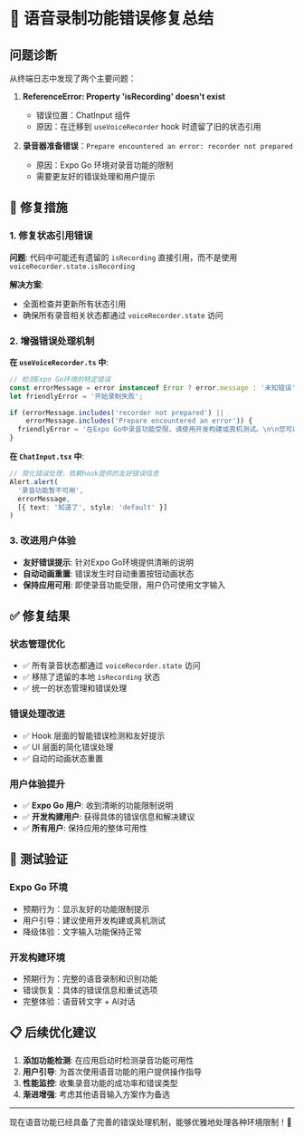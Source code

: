 # 🐛 语音录制功能错误修复总结

## 问题诊断

从终端日志中发现了两个主要问题：

1. **ReferenceError: Property 'isRecording' doesn't exist**
   - 错误位置：ChatInput 组件
   - 原因：在迁移到 `useVoiceRecorder` hook 时遗留了旧的状态引用

2. **录音器准备错误**：`Prepare encountered an error: recorder not prepared`
   - 原因：Expo Go 环境对录音功能的限制
   - 需要更友好的错误处理和用户提示

## 🔧 修复措施

### 1. 修复状态引用错误

**问题**: 代码中可能还有遗留的 `isRecording` 直接引用，而不是使用 `voiceRecorder.state.isRecording`

**解决方案**: 
- 全面检查并更新所有状态引用
- 确保所有录音相关状态都通过 `voiceRecorder.state` 访问

### 2. 增强错误处理机制

**在 `useVoiceRecorder.ts` 中**:
```typescript
// 检测Expo Go环境的特定错误
const errorMessage = error instanceof Error ? error.message : '未知错误';
let friendlyError = '开始录制失败';

if (errorMessage.includes('recorder not prepared') || 
    errorMessage.includes('Prepare encountered an error')) {
  friendlyError = '在Expo Go中录音功能受限，请使用开发构建或真机测试。\n\n您可以继续使用文字输入与Dolphin对话。';
}
```

**在 `ChatInput.tsx` 中**:
```typescript
// 简化错误处理，依赖hook提供的友好错误信息
Alert.alert(
  '录音功能暂不可用', 
  errorMessage,
  [{ text: '知道了', style: 'default' }]
)
```

### 3. 改进用户体验

- **友好错误提示**: 针对Expo Go环境提供清晰的说明
- **自动动画重置**: 错误发生时自动重置按钮动画状态
- **保持应用可用**: 即使录音功能受限，用户仍可使用文字输入

## ✅ 修复结果

### 状态管理优化
- ✅ 所有录音状态都通过 `voiceRecorder.state` 访问
- ✅ 移除了遗留的本地 `isRecording` 状态
- ✅ 统一的状态管理和错误处理

### 错误处理改进
- ✅ Hook 层面的智能错误检测和友好提示
- ✅ UI 层面的简化错误处理
- ✅ 自动的动画状态重置

### 用户体验提升
- ✅ **Expo Go 用户**: 收到清晰的功能限制说明
- ✅ **开发构建用户**: 获得具体的错误信息和解决建议
- ✅ **所有用户**: 保持应用的整体可用性

## 🎯 测试验证

### Expo Go 环境
- 预期行为：显示友好的功能限制提示
- 用户引导：建议使用开发构建或真机测试
- 降级体验：文字输入功能保持正常

### 开发构建环境
- 预期行为：完整的语音录制和识别功能
- 错误恢复：具体的错误信息和重试选项
- 完整体验：语音转文字 + AI对话

## 📋 后续优化建议

1. **添加功能检测**: 在应用启动时检测录音功能可用性
2. **用户引导**: 为首次使用语音功能的用户提供操作指导
3. **性能监控**: 收集录音功能的成功率和错误类型
4. **渐进增强**: 考虑其他语音输入方案作为备选

---

现在语音功能已经具备了完善的错误处理机制，能够优雅地处理各种环境限制！🎉
